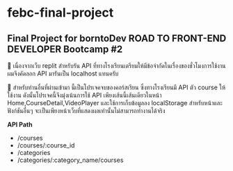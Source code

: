 # febc-final-project
<h2 align="left">Final Project for borntoDev ROAD TO FRONT-END DEVELOPER Bootcamp #2</h1>

 <p align="left"> 
   📌 เนื่องจากเว็บ replit สำหรับรัน API ที่ทางโรงเรียนเตรียมให้มีข้อจำกัดในเรื่องของชั่วโมงการใช้งานผมจึงคัดลอก API มารันเป็น localhost แทนครับ
 </p>
 <p align="left"> 
   📌 สำหรับท่านอื่นที่ผ่านเข้ามา นี้เป็นโปรเจคจบของคอร์สเรียน ซึ่งทางโรงเรียนมี API ตัว course ให้ใช้งาน ดังนั้นโปรเจคนี้จึงมุ่งเน้นการใช้ API เพียงเส้นนี้เส้นเดียวในหน้า Home,CourseDetail,VideoPlayer และใช้การเก็บข้อมูลลง localStorage สำหรับหน้าและฟังก์ชันอื่นๆ จะเป็นเพียงหน้าเว็บที่แสดงผลเท่านั้นไม่สามารถทำงานได้จริง
 </p>
 <b>API Path</b>
 <ul>
  <li>/courses</li>
  <li>/courses/:course_id</li>
  <li>/categories</li>
  <li>/categories/:category_name/courses</li>
 </ul>
